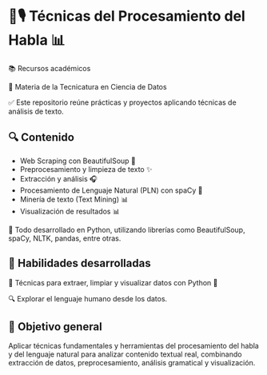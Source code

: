 # 🧠🎙️ Técnicas del Procesamiento del Habla 📊

📚 Recursos académicos 

🏫 Materia de la Tecnicatura en Ciencia de Datos

✅ Este repositorio reúne prácticas y proyectos aplicando técnicas de análisis de texto.

 ## 🔍 Contenido
 
- Web Scraping con BeautifulSoup 📄 
- Preprocesamiento y limpieza de texto ✨
- Extracción y análisis  🎧 
- Procesamiento de Lenguaje Natural (PLN) con spaCy 🧠
- Minería de texto (Text Mining) 📊
- Visualización de resultados 📊

🐍 Todo desarrollado en Python, utilizando librerías como BeautifulSoup, spaCy, NLTK, pandas, entre otras.

 ## 🚀 Habilidades desarrolladas  
 
🧪 Técnicas para extraer, limpiar y visualizar datos con Python 🐍 

🔍 Explorar el lenguaje humano desde los datos.

## 🎯 Objetivo general 

Aplicar técnicas fundamentales y herramientas del procesamiento del habla y del lenguaje natural para analizar contenido textual real, combinando extracción de datos, preprocesamiento, análisis gramatical y visualización.
